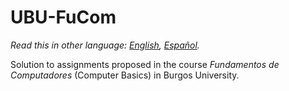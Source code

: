 # UBU-FuCom
*Read this in other language: [English](https://github.com/rorik/UBU-FuCom/tree/master), [Español](https://github.com/rorik/UBU-FuCom/tree/master-es).*

Solution to assignments proposed in the course *Fundamentos de Computadores* (Computer Basics) in Burgos University.